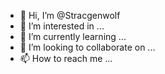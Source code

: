 - 👋 Hi, I’m @Stracgenwolf
- 👀 I’m interested in ...
- 🌱 I’m currently learning ...
- 💞️ I’m looking to collaborate on ...
- 📫 How to reach me ...

<!---
Stracgenwolf/Stracgenwolf is a ✨ special ✨ repository because its `README.md` (this file) appears on your GitHub profile.
You can click the Preview link to take a look at your changes.
--->
